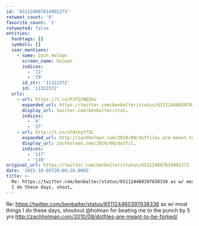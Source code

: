 ```yaml
---
id: '651124807614902273'
retweet_count: '0'
favorite_count: '1'
retweeted: false
entities:
  hashtags: []
  symbols: []
  user_mentions:
    - name: Zach Holman
      screen_name: holman
      indices:
        - '72'
        - '79'
      id_str: '11322372'
      id: '11322372'
  urls:
    - url: https://t.co/PJFICWQ3Vu
      expanded_url: https://twitter.com/benbalter/status/651124460397838336
      display_url: twitter.com/benbalter/stat…
      indices:
        - '4'
        - '27'
    - url: http://t.co/vYdihyY7SC
      expanded_url: http://zachholman.com/2010/08/dotfiles-are-meant-to-be-forked/
      display_url: zachholman.com/2010/08/dotfil…
      indices:
        - '117'
        - '139'
original_url: https://twitter.com/benbalter/status/651124807614902273
date: '2015-10-05T20:00:26.000Z'
title: >-
  Re: https://twitter.com/benbalter/status/651124460397838336 as w/ most things
  I do these days, shout…
---
```


Re: https://twitter.com/benbalter/status/651124460397838336 as w/ most things I do these days, shoutout @holman for beating me to the punch by 5 yrs http://zachholman.com/2010/08/dotfiles-are-meant-to-be-forked/